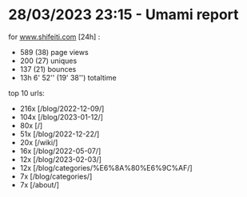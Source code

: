 # 28/03/2023 23:15 - Umami report
for www.shifeiti.com [24h] :

 - 589 (38) page views
 - 200 (27) uniques
 - 137 (21) bounces
 - 13h 6' 52'' (19' 38'') totaltime


top 10 urls:
 - 216x [/blog/2022-12-09/]
 - 104x [/blog/2023-01-12/]
 - 80x [/]
 - 51x [/blog/2022-12-22/]
 - 20x [/wiki/]
 - 16x [/blog/2022-05-07/]
 - 12x [/blog/2023-02-03/]
 - 12x [/blog/categories/%E6%8A%80%E6%9C%AF/]
 - 7x [/blog/categories/]
 - 7x [/about/]


